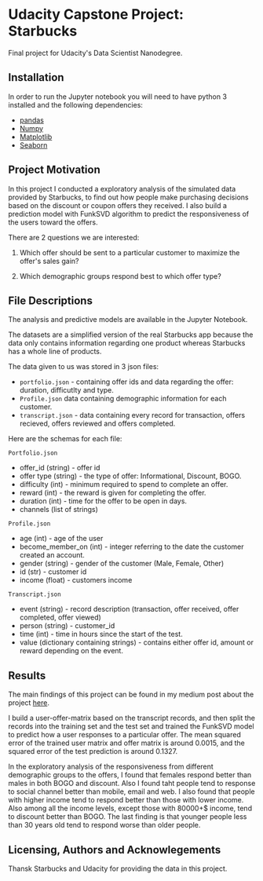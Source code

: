 # Udacity Capstone Project: Starbucks

Final project for Udacity's Data Scientist Nanodegree.

## Installation

In order to run the Jupyter notebook you will need to have python 3 installed and the following dependencies:

- [pandas](https://pandas.pydata.org/)
- [Numpy](https://numpy.org/)
- [Matplotlib](https://matplotlib.org/)
- [Seaborn](https://seaborn.pydata.org/)

## Project Motivation

In this project I conducted a exploratory analysis of the simulated data provided by Starbucks, to find out how people make purchasing decisions based on the discount or coupon offers they received. I also build a prediction model with FunkSVD algorithm to predict the responsiveness of the users toward the offers.

There are 2 questions we are interested:

1. Which offer should be sent to a particular customer to maximize the offer's sales gain?

2. Which demographic groups respond best to which offer type?


## File Descriptions

The analysis and predictive models are available in the Jupyter Notebook.

The datasets are a simplified version of the real Starbucks app because the data only contains information regarding one product whereas Starbucks has a whole line of products.

The data given to us was stored in 3 json files:

- `portfolio.json` - containing offer ids and data regarding the offer: duration, difficutlty and type.
- `Profile.json`  data containing demographic information for each customer.
- `transcript.json` - data containing every record for transaction, offers recieved, offers reviewed and offers completed.

Here are the schemas for each file:

`Portfolio.json`

- offer_id (string) - offer id
- offer type (string) - the type of offer: Informational, Discount, BOGO.
- difficulty (int) - minimum required to spend to complete an offer.
- reward (int) - the reward is given for completing the offer.
- duration (int) - time for the offer to be open in days.
- channels (list of strings)

`Profile.json`

- age (int) - age of the user
- become_member_on (int) - integer referring to the date the customer created an account.
- gender (string) - gender of the customer (Male, Female, Other)
- id (str) - customer id
- income (float) - customers income

`Transcript.json`

- event (string) - record description (transaction, offer received, offer completed, offer viewed)
- person (string) - customer_id
- time (int) - time in hours since the start of the test. 
- value (dictionary containing strings) - contains either offer id, amount or reward depending on the event.

## Results

The main findings of this project can be found in my medium post about the project [here](https://chorin86.medium.com/how-to-maximize-the-gains-of-the-coupon-offers-to-customers-3098493355f6).

I build a user-offer-matrix based on the transcript records, and then split the records into the training set and the test set and trained the FunkSVD model to predict how a user responses to a particular offer. The mean squared error of the trained user matrix and offer matrix is around 0.0015, and the squared error of the test prediction is around 0.1327.

In the exploratory analysis of the responsiveness from different demographic groups to the offers, I found that females respond better than males in both BOGO and discount. Also I found taht people tend to response to social channel better than mobile, email and web. I also found that people with higher income tend to respond better than those with lower income. Also among all the income levels, except those with 80000+$ income, tend to discount better than BOGO. The last finding is that younger people less than 30 years old tend to respond worse than older people.

## Licensing, Authors and Acknowlegements

Thansk Starbucks and Udacity for providing the data in this project.






